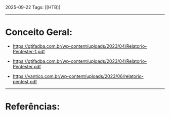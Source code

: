 2025-09-22
Tags: [[HTB]]

----
# Conceito Geral:

- https://gtifadba.com.br/wp-content/uploads/2023/04/Relatorio-Pentester-1.pdf

- https://gtifadba.com.br/wp-content/uploads/2023/04/Relatorio-Pentester.pdf

- https://vantico.com.br/wp-content/uploads/2023/06/relatorio-pentest.pdf


-----
# Referências:

